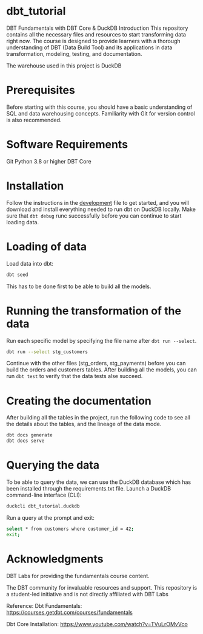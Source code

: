 # dbt_tutorial

DBT Fundamentals with DBT Core & DuckDB
Introduction
This repository contains all the necessary files and resources to start transforming data right now. The course is designed to provide learners with a thorough understanding of DBT (Data Build Tool) and its applications in data transformation, modeling, testing, and documentation.

The warehouse used in this project is DuckDB

# Prerequisites
Before starting with this course, you should have a basic understanding of SQL and data warehousing concepts. Familiarity with Git for version control is also recommended.

# Software Requirements
Git
Python 3.8 or higher
DBT Core

# Installation
Follow the instructions in the [development](docs/development.md) file to get started, and you will download and install everything needed to run dbt on DuckDB locally.
Make sure that ``` dbt debug ``` runc successfully before you can continue to start loading data.

# Loading of data
Load data into dbt:

```bash
dbt seed
```
This has to be done first to be able to build all the models.

# Running the transformation of the data

Run each specific model by specifying the file name after ``` dbt run --select ```.

```bash
dbt run --select stg_customers
```
Continue with the other files (stg_orders, stg_payments) before you can build the orders and customers tables.
After building all the models, you can run ``` dbt test ``` to verify that the data tests alse succeed.

# Creating the documentation

After building all the tables in the project, run the following code to see all the details about the tables, and the lineage of the data mode.

```bash
dbt docs generate 
dbt docs serve
```

# Querying the data

To be able to query the data, we can use the DuckDB database which has been installed through the requirements.txt file. 
Launch a DuckDB command-line interface (CLI):
```bash
duckcli dbt_tutorial.duckdb
```

Run a query at the prompt and exit:

```bash
select * from customers where customer_id = 42;
exit;
```

# Acknowledgments
DBT Labs for providing the fundamentals course content.

The DBT community for invaluable resources and support.
This repository is a student-led initiative and is not directly affiliated with DBT Labs

Reference:
Dbt Fundamentals: https://courses.getdbt.com/courses/fundamentals

Dbt Core Installation: https://www.youtube.com/watch?v=TVuLrOMvVco
